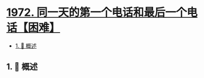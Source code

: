 # [1972. 同一天的第一个电话和最后一个电话【困难】](https://github.com/Tdahuyou/TNotes.leetcode/tree/main/notes/1972.%20%E5%90%8C%E4%B8%80%E5%A4%A9%E7%9A%84%E7%AC%AC%E4%B8%80%E4%B8%AA%E7%94%B5%E8%AF%9D%E5%92%8C%E6%9C%80%E5%90%8E%E4%B8%80%E4%B8%AA%E7%94%B5%E8%AF%9D%E3%80%90%E5%9B%B0%E9%9A%BE%E3%80%91)

<!-- region:toc -->

- [1. 📝 概述](#1--概述)

<!-- endregion:toc -->

## 1. 📝 概述
